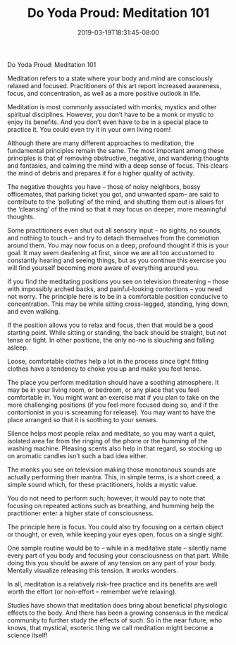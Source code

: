 ﻿---
title: "Do Yoda Proud: Meditation 101"
date: 2019-03-19T18:31:45-08:00
description: "40-ARTICLES Tips for Web Success"
featured_image: "/images/40-ARTICLES.jpg"
tags: ["40 ARTICLES"]
---

Do Yoda Proud: Meditation 101

Meditation refers to a state where your body and mind are consciously relaxed and focused.  Practitioners of this art report increased awareness, focus, and concentration, as well as a more positive outlook in life.

Meditation is most commonly associated with monks, mystics and other spiritual disciplines.  However, you don’t have to be a monk or mystic to enjoy its benefits.  And you don’t even have to be in a special place to practice it.  You could even try it in your own living room!

Although there are many different approaches to meditation, the fundamental principles remain the same.  The most important among these principles is that of removing obstructive, negative, and wandering thoughts and fantasies, and calming the mind with a deep sense of focus.  This clears the mind of debris and prepares it for a higher quality of activity.

The negative thoughts you have – those of noisy neighbors, bossy officemates, that parking ticket you got, and unwanted spam– are said to contribute to the ‘polluting’ of the mind, and shutting them out is allows for the ‘cleansing’ of the mind so that it may focus on deeper, more meaningful thoughts.

Some practitioners even shut out all sensory input – no sights, no sounds, and nothing to touch – and try to detach themselves from the commotion around them.  You may now focus on a deep, profound thought if this is your goal.  It may seem deafening at first, since we are all too accustomed to constantly hearing and seeing things, but as you continue this exercise you will find yourself becoming more aware of everything around you.

If you find the meditating positions you see on television threatening – those with impossibly arched backs, and painful-looking contortions – you need not worry.  The principle here is to be in a comfortable position conducive to concentration.  This may be while sitting cross-legged, standing, lying down, and even walking.

If the position allows you to relax and focus, then that would be a good starting point.  While sitting or standing, the back should be straight, but not tense or tight.  In other positions, the only no-no is slouching and falling asleep.

Loose, comfortable clothes help a lot in the process since tight fitting clothes have a tendency to choke you up and make you feel tense.

The place you perform meditation should have a soothing atmosphere.  It may be in your living room, or bedroom, or any place that you feel comfortable in.  You might want an exercise mat if you plan to take on the more challenging positions (if you feel more focused doing so, and if the contortionist in you is screaming for release).  You may want to have the place arranged so that it is soothing to your senses.

Silence helps most people relax and meditate, so you may want a quiet, isolated area far from the ringing of the phone or the humming of the washing machine.  Pleasing scents also help in that regard, so stocking up on aromatic candles isn’t such a bad idea either.

The monks you see on television making those monotonous sounds are actually performing their mantra.  This, in simple terms, is a short creed, a simple sound which, for these practitioners, holds a mystic value.

You do not need to perform such; however, it would pay to note that focusing on repeated actions such as breathing, and humming help the practitioner enter a higher state of consciousness.

The principle here is focus.  You could also try focusing on a certain object or thought, or even, while keeping your eyes open, focus on a single sight.

One sample routine would be to – while in a meditative state – silently name every part of you body and focusing your consciousness on that part. While doing this you should be aware of any tension on any part of your body.  Mentally visualize releasing this tension.  It works wonders.

In all, meditation is a relatively risk-free practice and its benefits are well worth the effort (or non-effort – remember we’re relaxing).

Studies have shown that meditation does bring about beneficial physiologic effects to the body.  And there has been a growing consensus in the medical community to further study the effects of such.  So in the near future, who knows, that mystical, esoteric thing we call meditation might become a science itself!




